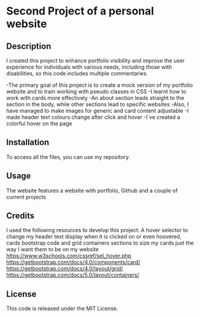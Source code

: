 # Second Project of a personal website

## Description

I created this project to enhance portfolio visibility and improve the user experience for individuals with various needs, including those with disabilities, so this code includes multiple commentaries.

-The primary goal of this project is to create a mock version of my portfolio website and to train working with pseudo classes in CSS
-I learnt how to work with cards more effectively
-An about section leads straight to the section in the body, while other sections lead to specific websites
-Also, I have managed to make images for generic and card content adjustable
-I made header text colours change after click and hover
-I`ve created a colorful hover on the page
## Installation

To access all the files, you can use my repository.

## Usage

The website features a website with portfolio, Github and a couple of current projects
## Credits

I used the following resources to develop this project:
A hover selector to change my header text display when it is clicked on or even hoovered, cards bootstrap code and grid containers sections to size my cards just the way I want them to be on my website
https://www.w3schools.com/cssref/sel_hover.php
https://getbootstrap.com/docs/4.0/components/card/
https://getbootstrap.com/docs/4.0/layout/grid/
https://getbootstrap.com/docs/5.0/layout/containers/

## License

This code is released under the MIT License.


